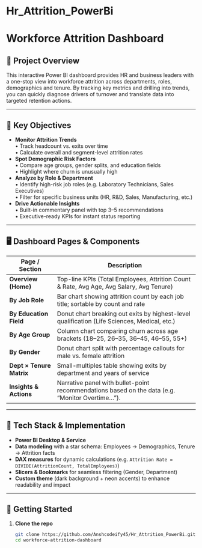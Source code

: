 # Hr_Attrition_PowerBi
# Workforce Attrition Dashboard

## 📄 Project Overview  
This interactive Power BI dashboard provides HR and business leaders with a one-stop view into workforce attrition across departments, roles, demographics and tenure. By tracking key metrics and drilling into trends, you can quickly diagnose drivers of turnover and translate data into targeted retention actions.

---

## 🎯 Key Objectives  
- **Monitor Attrition Trends**  
  • Track headcount vs. exits over time  
  • Calculate overall and segment-level attrition rates  
- **Spot Demographic Risk Factors**  
  • Compare age groups, gender splits, and education fields  
  • Highlight where churn is unusually high  
- **Analyze by Role & Department**  
  • Identify high-risk job roles (e.g. Laboratory Technicians, Sales Executives)  
  • Filter for specific business units (HR, R&D, Sales, Manufacturing, etc.)  
- **Drive Actionable Insights**  
  • Built-in commentary panel with top 3–5 recommendations  
  • Executive-ready KPIs for instant status reporting  

---

## 🖥️ Dashboard Pages & Components  

| Page / Section             | Description                                                                                       |
|----------------------------|---------------------------------------------------------------------------------------------------|
| **Overview (Home)**        | Top-line KPIs (Total Employees, Attrition Count & Rate, Avg Age, Avg Salary, Avg Tenure)         |
| **By Job Role**            | Bar chart showing attrition count by each job title; sortable by count and rate                  |
| **By Education Field**     | Donut chart breaking out exits by highest-level qualification (Life Sciences, Medical, etc.)    |
| **By Age Group**           | Column chart comparing churn across age brackets (18–25, 26–35, 36–45, 46–55, 55+)                |
| **By Gender**              | Donut chart split with percentage callouts for male vs. female attrition                          |
| **Dept × Tenure Matrix**   | Small-multiples table showing exits by department and years of service                            |
| **Insights & Actions**     | Narrative panel with bullet-point recommendations based on the data (e.g. “Monitor Overtime…”).   |

---

## 🔧 Tech Stack & Implementation  
- **Power BI Desktop & Service**  
- **Data modeling** with a star schema: Employees → Demographics, Tenure → Attrition facts  
- **DAX measures** for dynamic calculations (e.g. `Attrition Rate = DIVIDE(AttritionCount, TotalEmployees)`)  
- **Slicers & Bookmarks** for seamless filtering (Gender, Department)  
- **Custom theme** (dark background + neon accents) to enhance readability and impact  

---

## 🚀 Getting Started  

1. **Clone the repo**  
   ```bash
   git clone https://github.com/Anshcodeify45/Hr_Attrition_PowerBi.git
   cd workforce-attrition-dashboard
